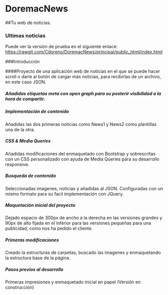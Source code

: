 # DoremacNews
##Tu web de noticias.


### Ultimas noticias

Puede ver la versión de prueba en el siguiente enlace: https://rawgit.com/Cdoreno/DoremacNews/principal/public_html/index.html

###Introducción

####Proyecto de una aplicación web de noticias en el que se puede hacer scroll o darle al botón de cargar más noticias, para recibirlas de un archivo, en este caso JSON. 

##### Añadidas etiquetas meta con open graph para su posterir visibilidad a la hora de compartir.

##### Implementación de contenido
Añadidas las dos primeras noticias como News1 y News2 como plantillas una de la otra.

##### CSS & Media Queries
Añadidas modificaciones del enmaquetado con Bootstrap y sobrescritas con un CSS personalizado con ayuda de Media Queries para su desarrollo responsive.

##### Busqueda de contenido
Seleccionadas imagenes, noticias y añadidas al JSON. Configuradas con un mismo formato para su facil implementación con JQuery.

##### Maquetación inicial del proyecto 
Dejado espacio de 300px de ancho a la derecha en las versiones grandes y 90px de alto fijada en el inferior para las versiones pequeñas para una publicidad, como nos ha pedido el cliente.

##### Primeras modificaciones
Creado la estructuras de carpetas, buscado las imagenes y enmaquetando la estructura base de la página.

##### Pasos previos al desarrollo
Primeras impresiones y enmaquetado inicial en papel (Versión en construcción)

